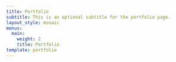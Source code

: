 ```yaml
---
title: Portfolio
subtitle: This is an optional subtitle for the portfolio page.
layout_style: mosaic
menus:
  main:
    weight: 2
    title: Portfolio
template: portfolio
---
```

